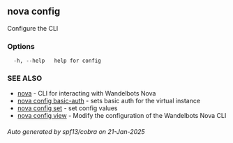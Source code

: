 ## nova config

Configure the CLI

### Options

```
  -h, --help   help for config
```

### SEE ALSO

* [nova](nova.md)	 - CLI for interacting with Wandelbots Nova
* [nova config basic-auth](nova_config_basic-auth.md)	 - sets basic auth for the virtual instance
* [nova config set](nova_config_set.md)	 - set config values
* [nova config view](nova_config_view.md)	 - Modify the configuration of the Wandelbots Nova CLI

###### Auto generated by spf13/cobra on 21-Jan-2025
